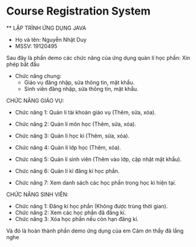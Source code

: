 # Course Registration System

** LẬP TRÌNH ỨNG DỤNG JAVA 

* Họ và tên: Nguyễn Nhật Duy
* MSSV: 19120495

Sau đây là phần demo các chức năng của ứng dụng quản lí học phần:
Xin phép bắt đầu


* Chức năng chung: 
  - Giáo vụ đăng nhập, sửa thông tin, mật khẩu.
  - Sinh viên đăng nhập, sửa thông tin, mật khẩu.
  
CHỨC NĂNG GIÁO VỤ:
* Chức năng 1: Quản lí tài khoản giáo vụ (Thêm, sửa, xóa).

* Chức năng 2: Quản lí môn học (Thêm, sửa, xóa).

* Chức năng 3: Quản lí học kì (Thêm, sửa, xóa).

* Chức năng 4: Quản lí lớp học (Thêm, xóa).

* Chức năng 5: Quản lí sinh viên (Thêm vào lớp, cập nhật mật khẩu).

* Chức năng 6: Quản lí kì đăng kí học phần.

* Chức năng 7: Xem danh sách các học phần trong học kì hiện tại.

CHỨC NĂNG SINH VIÊN:
* Chức năng 1: Đăng kí học phần (Không được trùng thời gian).
* Chức năng 2: Xem các học phần đã đăng kí.
* Chức năng 3: Xóa học phần nếu còn hạn đăng kí.

Và đó là hoàn thành phần demo ứng dụng của em
Cảm ơn thầy đã lắng nghe

